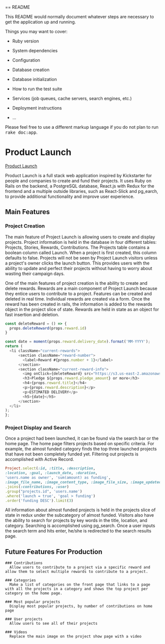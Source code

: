 == README

This README would normally document whatever steps are necessary to get the
application up and running.

Things you may want to cover:

* Ruby version

* System dependencies

* Configuration

* Database creation

* Database initialization

* How to run the test suite

* Services (job queues, cache servers, search engines, etc.)

* Deployment instructions

* ...


Please feel free to use a different markup language if you do not plan to run
<tt>rake doc:app</tt>.

# Product Launch

[Product Launch](https://project-launch.herokuapp.com/)

Product Launch is a full stack web application inspired by Kickstarter for people and companies to create and fund their projects. It uses Ruby on Rails on the backend, a PostgreSQL database, React.js with Redux for the frontend and a multiple outside libraries, such as React-Slick and pg_earch, to provide additional functionality and improve user experience.

## Main Features
  ### Project Creation

  The main feature of Project Launch is allowing users to create and display projects. Project information is held in the database in four different tables: Projects, Stories, Rewards, Contributions. The Projects table contains a boolean column called Launch. When a project is first created, this column defaults to false. Projects will not be seen by Project Launch visitors unless a project's owner clicks the launch button. This provides users with the ability to update and perfect their projects without having to worry about wasting their campaign days.

  One of the main features of project creation is the ability to create and delete rewards. Rewards are a main component of Project Launch because they entice users to contribute to a project. Features can be created and deleted in real time. Individual rewards are created via a form. Once the reward has been created in rails, the information is added to the rewards object in the project slice of state. Rewards are held in state as an object for fast insertion and deletion.

  ```js
  const deleteReward = () => {
    props.deleteReward(props.reward.id)
  }

  const date = moment(props.reward.delivery_date).format('MM-YYYY');
  return (
    <li className="current-rewards">
        <section className="reward-number">
          <label>Reward #{props.number + 1}</label>
        </section>
        <section className="current-reward-info">
          <img onClick={deleteReward} src="https://s3.us-east-2.amazonaws.com/project-launch-dev/seeds/close-browser.png" />
          <h3>Pledge ${props.reward.pledge_amount} or more</h3>
          <h4>{props.reward.title}</h4>
          <p>{props.reward.description}</p>
          <p>ESTIMATED DELIVERY</p>
          <h5>{date}</h5>
        </section>
    </li>
  );
};
  ```

  ### Project Display and Search
  Once a project had been launched, it can be found via the search bar or the home page. The home page filters projects based on specific criteria. For example, the almost funded category finds the top three launched projects that have not been completely funded yet. Filtering out projects is accomplished with Active Record.

  ```ruby
  Project.select(:id, :title, :description,
  :location, :goal, :launch_date, :duration,
  'users.name as owner', 'sum(amount) as funding',
  :image_file_name, :image_content_type, :image_file_size, :image_updated_at)
  .joins(:contributions, :user)
  .group("projects.id", 'users.name')
  .where('launch = true', 'goal > funding')
  .order('funding DESC').limit(3)
  ```
  All information about almost funded projects is held in the projects slice of state in redux under the subcategory of almost funded. Visitors also have the ability to search for projects by key words in the title, location, and category. Searching is accomplished using pg_search. Once a user inputs the search term and hits enter, he/she is redirected to the search results page.

  ## Future Features For Production
    ### Contributions
      Allow users to contribute to a project via a specific reward and allow them to select multiple rewards to contribute to a project.

    ### Categories
      Make a list of categories on the front page that links to a page with all the projects in a category and shows the top project per category on the home page.

    ### Most popular projects
      Display most popular projects, by number of contributions on home page

    ### User projects
      Allow users to see all of their projects

    ### Videos
      Replace the main image on the project show page with a video
